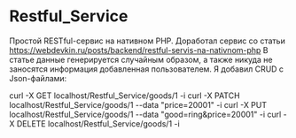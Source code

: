 # Restful_Service
Простой RESTful-сервис на нативном PHP.
Доработал сервис со статьи https://webdevkin.ru/posts/backend/restful-servis-na-nativnom-php
В статье данные генерируется случайным образом, а также никуда не заносятся информация добавленная пользователем.
Я добавил CRUD с Json-файлами:

curl -X GET localhost/Restful_Service/goods/1 -i
curl -X PATCH localhost/Restful_Service/goods/1 --data "price=20001" -i
curl -X PUT localhost/Restful_Service/goods/1 --data "good=ring&price=20001" -i
curl -X DELETE localhost/Restful_Service/goods/1 -i
